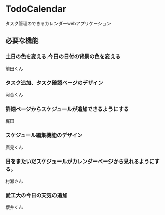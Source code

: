 # TodoCalendar
タスク管理のできるカレンダーwebアプリケーション

## 必要な機能

### 土日の色を変える.今日の日付の背景の色を変える

前田くん

### タスク追加、タスク確認ページのデザイン　

河合くん

### 詳細ページからスケジュールが追加できるようにする

梶田

### スケジュール編集機能のデザイン  

廣見くん

### 日をまたいだスケジュールがカレンダーページから見れるようにする。

村瀬さん

### 愛工大の今日の天気の追加

櫻井くん
